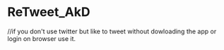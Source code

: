 # ReTweet_AkD
//if you don't use twitter but like to tweet without dowloading the app or login on browser use it.

